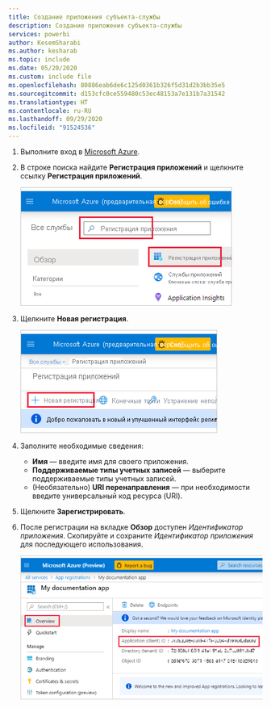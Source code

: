 ```yaml
---
title: Создание приложения субъекта-службы
description: Создание приложения субъекта-службы
services: powerbi
author: KesemSharabi
ms.author: kesharab
ms.topic: include
ms.date: 05/20/2020
ms.custom: include file
ms.openlocfilehash: 80886eab6de6c125d0361b326f5d31d2b3bb35e5
ms.sourcegitcommit: d153cfc0ce559480c53ec48153a7e131b7a31542
ms.translationtype: HT
ms.contentlocale: ru-RU
ms.lasthandoff: 09/29/2020
ms.locfileid: "91524536"
---
```

1. Выполните вход в [Microsoft Azure](https://ms.portal.azure.com/#allservices).

2. В строке поиска найдите **Регистрация приложений** и щелкните ссылку **Регистрация приложений**.

    ![регистрация приложения azure](media/embedded-service-principal/azure-app-registration.png)

3. Щелкните **Новая регистрация**.

    ![новая регистрация](media/embedded-service-principal/new-registration.png)

4. Заполните необходимые сведения:
    * **Имя** — введите имя для своего приложения.
    * **Поддерживаемые типы учетных записей** — выберите поддерживаемые типы учетных записей.
    * (Необязательно) **URI перенаправления** — при необходимости введите универсальный код ресурса (URI).

5. Щелкните **Зарегистрировать**.

6. После регистрации на вкладке **Обзор** доступен *Идентификатор приложения*. Скопируйте и сохраните *Идентификатор приложения* для последующего использования.

    ![Снимок экрана: получение ИД приложения на вкладке "Обзор".](media/embedded-service-principal/application-id.png)